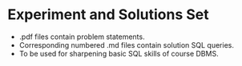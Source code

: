 # Experiment and Solutions Set
- .pdf files contain problem statements.
- Corresponding numbered .md files contain solution SQL queries.
- To be used for sharpening basic SQL skills of course DBMS.

